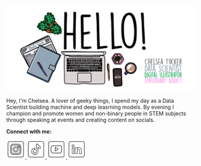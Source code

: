 <img src="images/Hello.png" />

Hey, I'm Chelsea. A lover of geeky things, I spend my day as a Data Scientist building machine and deep leasrning models. By evening I champion and promote women and non-binary people in STEM subjects through speaking at events and creating content on socials. 

**Connect with me:**

<a href="https://www.instagram.com/mathschelsea/">
<img src="images/Instagram.png" width="50">
</a>
<a href="https://www.tiktok.com/@mathschelsea">
<img src="images/TikTok.png" width="50">
</a>
<a href="https://www.youtube.com/c/mathschelsea">
<img src="images/YouTube.png" width="50">
</a>
<a href="https://www.linkedin.com/in/chelseaetucker">
<img src="images/LinkedIn.png" width="50">
</a>
